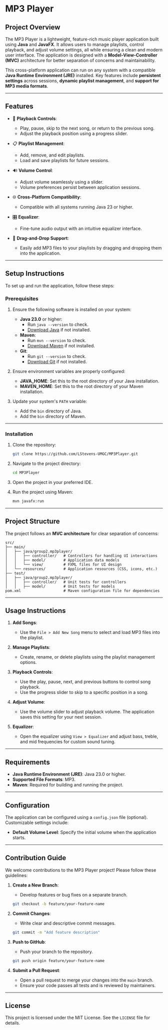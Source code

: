# MP3 Player

## **Project Overview**
The MP3 Player is a lightweight, feature-rich music player application built using **Java** and **JavaFX**. It allows users to manage playlists, control playback, and adjust volume settings, all while ensuring a clean and modern user interface. The application is designed with a **Model-View-Controller (MVC)** architecture for better separation of concerns and maintainability.

This cross-platform application can run on any system with a compatible **Java Runtime Environment (JRE)** installed. Key features include **persistent settings** across sessions, **dynamic playlist management**, and **support for MP3 media formats**.

---

## **Features**
- 🎵 **Playback Controls**:
    - Play, pause, skip to the next song, or return to the previous song.
    - Adjust the playback position using a progress slider.

- 📋 **Playlist Management**:
    - Add, remove, and edit playlists.
    - Load and save playlists for future sessions.

- 🔊 **Volume Control**:
    - Adjust volume seamlessly using a slider.
    - Volume preferences persist between application sessions.

- 🌐 **Cross-Platform Compatibility**:
    - Compatible with all systems running Java 23 or higher.

- 🎛️ **Equalizer**:
    - Fine-tune audio output with an intuitive equalizer interface.

- 📁 **Drag-and-Drop Support**:
    - Easily add MP3 files to your playlists by dragging and dropping them into the application.

---

## **Setup Instructions**
To set up and run the application, follow these steps:

### **Prerequisites**
1. Ensure the following software is installed on your system:
    - **Java 23.0** or higher:
        - Run `java --version` to check.
        - [Download Java](https://www.oracle.com/java/technologies/javase-downloads.html) if not installed.
    - **Maven**:
        - Run `mvn --version` to check.
        - [Download Maven](https://maven.apache.org/download.cgi) if not installed.
    - **Git**:
        - Run `git --version` to check.
        - [Download Git](https://git-scm.com/downloads) if not installed.

2. Ensure environment variables are properly configured:
    - **JAVA_HOME**: Set this to the root directory of your Java installation.
    - **MAVEN_HOME**: Set this to the root directory of your Maven installation.

3. Update your system's `PATH` variable:
    - Add the `bin` directory of Java.
    - Add the `bin` directory of Maven.

---

### **Installation**
1. Clone the repository:
   ```bash
   git clone https://github.com/LStevens-UMGC/MP3Player.git
   ```

2. Navigate to the project directory:
   ```bash
   cd MP3Player
   ```

3. Open the project in your preferred IDE.

4. Run the project using Maven:
   ```bash
   mvn javafx:run
   ```

---

## **Project Structure**
The project follows an **MVC architecture** for clear separation of concerns:

```
src/
├── main/
│   ├── java/group2.mp3player/
│   │   ├── controller/   # Controllers for handling UI interactions
│   │   ├── model/        # Application data models
│   │   └── view/         # FXML files for UI design
│   └── resources/        # Application resources (CSS, icons, etc.)
├── test/
│   ├── java/group2.mp3player/
│   │   ├── controller/   # Unit tests for controllers
│   │   ├── model/        # Unit tests for models
pom.xml                   # Maven configuration file for dependencies
```

---

## **Usage Instructions**
1. **Add Songs**:
    - Use the `File > Add New Song` menu to select and load MP3 files into the playlist.

2. **Manage Playlists**:
    - Create, rename, or delete playlists using the playlist management options.

3. **Playback Controls**:
    - Use the play, pause, next, and previous buttons to control song playback.
    - Use the progress slider to skip to a specific position in a song.

4. **Adjust Volume**:
    - Use the volume slider to adjust playback volume. The application saves this setting for your next session.

5. **Equalizer**:
    - Open the equalizer using `View > Equalizer` and adjust bass, treble, and mid frequencies for custom sound tuning.

---

## **Requirements**
- **Java Runtime Environment (JRE)**: Java 23.0 or higher.
- **Supported File Formats**: MP3.
- **Maven**: Required for building and running the project.

---

## **Configuration**
The application can be configured using a `config.json` file (optional). Customizable settings include:
- **Default Volume Level**: Specify the initial volume when the application starts.

---

## **Contribution Guide**
We welcome contributions to the MP3 Player project! Please follow these guidelines:

1. **Create a New Branch**:
    - Develop features or bug fixes on a separate branch.
   ```bash
   git checkout -b feature/your-feature-name
   ```

2. **Commit Changes**:
    - Write clear and descriptive commit messages.
   ```bash
   git commit -m "Add feature description"
   ```

3. **Push to GitHub**:
    - Push your branch to the repository.
   ```bash
   git push origin feature/your-feature-name
   ```

4. **Submit a Pull Request**:
    - Open a pull request to merge your changes into the `main` branch.
    - Ensure your code passes all tests and is reviewed by maintainers.

---

## **License**
This project is licensed under the MIT License. See the `LICENSE` file for details.
